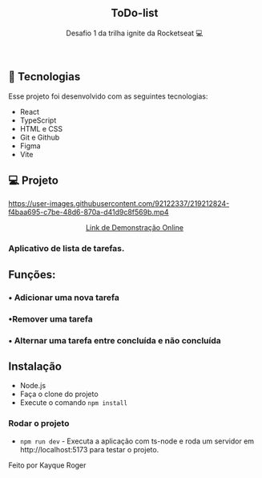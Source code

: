<h2 align="center"> ToDo-list </h2>

<p align="center">
  Desafio 1 da trilha ignite da Rocketseat 💻 
</p>

<br>

## 🚀 Tecnologias

Esse projeto foi desenvolvido com as seguintes tecnologias:

- React
- TypeScript
- HTML e CSS
- Git e Github
- Figma
- Vite

## 💻 Projeto

https://user-images.githubusercontent.com/92122337/219212824-f4baa695-c7be-48d6-870a-d41d9c8f569b.mp4

<p align="center">
<a href="https://kayqueew.github.io/ToDo-list/">
Link de Demonstração Online 
</a>
</p>

### Aplicativo de lista de tarefas.

## Funções:

### • Adicionar uma nova tarefa

### •Remover uma tarefa

### • Alternar uma tarefa entre concluída e não concluída

## Instalação

* Node.js
* Faça o clone do projeto
* Execute o comando ```npm install```

### Rodar o projeto
* ```npm run dev``` - Executa a aplicação com ts-node e roda um servidor em http://localhost:5173 para testar o projeto.


Feito por Kayque Roger
